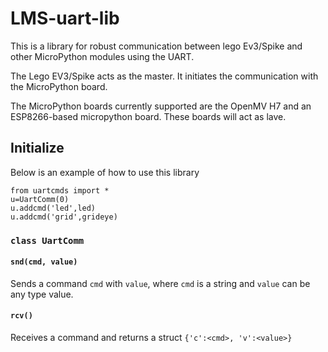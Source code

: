 # LMS-uart-lib

This is a library for robust communication between lego Ev3/Spike and other MicroPython modules using the UART.

The Lego EV3/Spike acts as the master. It initiates the communication with the MicroPython board. 

The MicroPython boards currently supported are the OpenMV H7 and an ESP8266-based micropython board. These boards will act as lave.

## Initialize

Below is an example of how to use this library

```
from uartcmds import *
u=UartComm(0)
u.addcmd('led',led)
u.addcmd('grid',grideye)
```


### `class UartComm`

#### `snd(cmd, value)`

Sends a command `cmd` with `value`, where `cmd` is a string and `value` can be any type value.

#### `rcv()`

Receives a command and returns a struct `{'c':<cmd>, 'v':<value>}`

